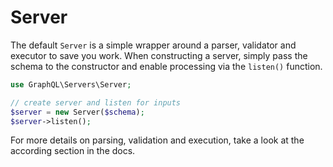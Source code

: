 # Server
The default `Server` is a simple wrapper around a parser, validator and executor to save you work. 
When constructing a server, simply pass the schema to the constructor and enable processing via the `listen()` function.

```php
use GraphQL\Servers\Server;

// create server and listen for inputs
$server = new Server($schema);
$server->listen();
```

For more details on parsing, validation and execution, take a look at the according section in the docs.